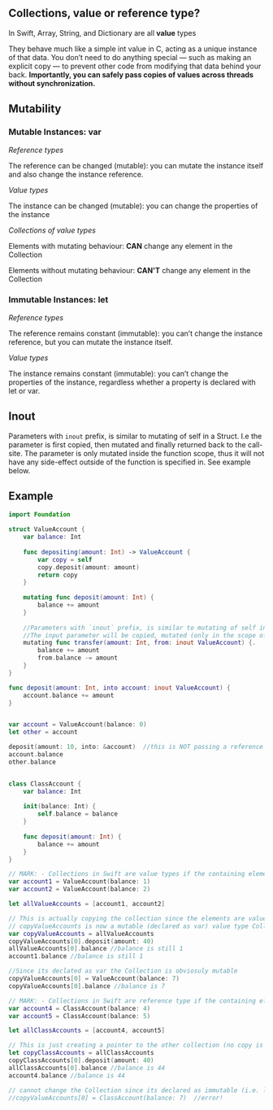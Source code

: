 ## Collections, value or reference type?
In Swift, Array, String, and Dictionary are all **value** types

They behave much like a simple int value in C, acting as a unique instance of that data. You don’t need to do anything special — such as making an explicit copy — to prevent other code from modifying that data behind your back. **Importantly, you can safely pass copies of values across threads without synchronization.** 

## Mutability
### Mutable Instances: var
*Reference types*

The reference can be changed (mutable): you can mutate the instance itself and also change the instance reference.

*Value types*

The instance can be changed (mutable): you can change the properties of the instance

*Collections of value types*

Elements with mutating behaviour: **CAN** change any element in the Collection

Elements without mutating behaviour: **CAN'T** change any element in the Collection


### Immutable Instances: let
*Reference types*

The reference remains constant (immutable): you can’t change the instance reference, but you can mutate the instance itself.

*Value types*

The instance remains constant (immutable): you can’t change the properties of the instance, regardless whether a property is declared with let or var.


## Inout
Parameters with `inout` prefix, is similar to mutating of self in a Struct. I.e the parameter is first copied, then mutated and finally returned back to the call-site. The parameter is only mutated inside the function scope, thus it will not have any side-effect outside of the function is specified in. See example below.


## Example

```swift
import Foundation

struct ValueAccount {
    var balance: Int
    
    func depositing(amount: Int) -> ValueAccount {
        var copy = self
        copy.deposit(amount: amount)
        return copy
    }
    
    mutating func deposit(amount: Int) {
        balance += amount
    }
    
    //Parameters with `inout` prefix, is similar to mutating of self in a Struct.
    //The input parameter will be copied, mutated (only in the scope of this function) and returned back to callee
    mutating func transfer(amount: Int, from: inout ValueAccount) {. 
        balance += amount
        from.balance -= amount
    }
}

func deposit(amount: Int, into account: inout ValueAccount) {
    account.balance += amount
}


var account = ValueAccount(balance: 0)
let other = account

deposit(amount: 10, into: &account)  //this is NOT passing a reference to the variable account!
account.balance
other.balance


class ClassAccount {
    var balance: Int
    
    init(balance: Int) {
        self.balance = balance
    }
    
    func deposit(amount: Int) {
        balance += amount
    }
}

// MARK: - Collections in Swift are value types if the containing elements are values types
var account1 = ValueAccount(balance: 1)
var account2 = ValueAccount(balance: 2)

let allValueAccounts = [account1, account2]

// This is actually copying the collection since the elements are value types [copy-on-write]
// copyValueAccounts is now a mutable (declared as var) value type Collection
var copyValueAccounts = allValueAccounts
copyValueAccounts[0].deposit(amount: 40)
allValueAccounts[0].balance //balance is still 1
account1.balance //balance is still 1

//Since its declated as var the Collection is obviosuly mutable
copyValueAccounts[0] = ValueAccount(balance: 7)
copyValueAccounts[0].balance //balance is 7

// MARK: - Collections in Swift are reference type if the containing elements are reference types
var account4 = ClassAccount(balance: 4)
var account5 = ClassAccount(balance: 5)

let allClassAccounts = [account4, account5]

// This is just creating a pointer to the other collection (no copy is done since the elements are reference types)
let copyClassAccounts = allClassAccounts
copyClassAccounts[0].deposit(amount: 40)
allClassAccounts[0].balance //balance is 44
account4.balance //balance is 44

// cannot change the Collection since its declared as immutable (i.e. let)
//copyValueAccounts[0] = ClassAccount(balance: 7)  //error!

```
